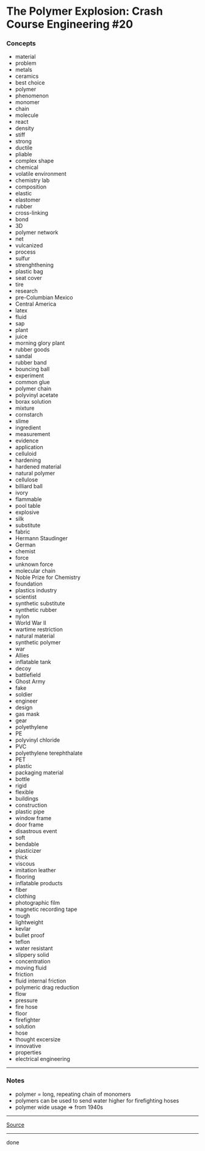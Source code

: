 # The Polymer Explosion: Crash Course Engineering #20

### Concepts

- material
- problem
- metals
- ceramics
- best choice
- polymer
- phenomenon
- monomer
- chain
- molecule
- react
- density
- stiff
- strong
- ductile
- pliable
- complex shape
- chemical
- volatile environment
- chemistry lab
- composition
- elastic
- elastomer
- rubber
- cross-linking
- bond
- 3D
- polymer network
- net
- vulcanized
- process
- sulfur
- strenghthening
- plastic bag
- seat cover
- tire
- research
- pre-Columbian Mexico
- Central America
- latex
- fluid
- sap
- plant
- juice
- morning glory plant
- rubber goods
- sandal
- rubber band
- bouncing ball
- experiment
- common glue
- polymer chain
- polyvinyl acetate
- borax solution
- mixture
- cornstarch
- slime
- ingredient
- measurement
- evidence
- application
- celluloid
- hardening
- hardened material
- natural polymer
- cellulose
- billiard ball
- ivory
- flammable
- pool table
- explosive
- silk
- substitute
- fabric
- Hermann Staudinger
- German
- chemist
- force
- unknown force
- molecular chain
- Noble Prize for Chemistry
- foundation
- plastics industry
- scientist
- synthetic substitute
- synthetic rubber
- nylon
- World War II
- wartime restriction
- natural material
- synthetic polymer
- war
- Allies
- inflatable tank
- decoy
- battlefield
- Ghost Army
- fake
- soldier
- engineer
- design
- gas mask
- gear
- polyethylene
- PE
- polyvinyl chloride
- PVC
- polyethylene terephthalate
- PET
- plastic
- packaging material
- bottle
- rigid
- flexible
- buildings
- construction
- plastic pipe
- window frame
- door frame
- disastrous event
- soft
- bendable
- plasticizer
- thick
- viscous
- imitation leather
- flooring
- inflatable products
- fiber
- clothing
- photographic film
- magnetic recording tape
- tough
- lightweight
- kevlar
- bullet proof
- teflon
- water resistant
- slippery solid
- concentration
- moving fluid
- friction
- fluid internal friction
- polymeric drag reduction
- flow
- pressure
- fire hose
- floor
- firefighter
- solution
- hose
- thought excersize
- innovative
- properties
- electrical engineering

---

### Notes

- polymer = long, repeating chain of monomers
- polymers can be used to send water higher for firefighting hoses
- polymer wide usage => from 1940s

---

[Source](https://youtu.be/XjDDHnByfuo)

---

done